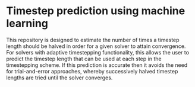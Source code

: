 # Timestep prediction using machine learning

This repository is designed to estimate the number of times a timestep length
should be halved in order for a given solver to attain convergence. For solvers
with adaptive timestepping functionality, this allows the user to predict the
timestep length that can be used at each step in the timestepping scheme. If
this prediction is accurate then it avoids the need for trial-and-error
approaches, whereby successively halved timestep lengths are tried until the
solver converges.
